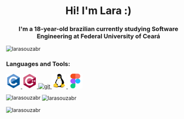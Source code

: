 <h1 align="center">Hi! I'm Lara :) </h1>
<h3 align="center">I'm a 18-year-old brazilian currently studying Software Engineering at Federal University of Ceará</h3>

<p align="left"> <img src="https://komarev.com/ghpvc/?username=larasouzabr&label=Profile%20views&color=ff00ae&style=plastic" alt="larasouzabr" /> </p>

<h3 align="left">Languages and Tools:</h3>
<p align="left"> <a href="https://www.cprogramming.com/" target="_blank"> <img src="https://raw.githubusercontent.com/devicons/devicon/master/icons/c/c-original.svg" alt="c" width="40" height="40"/> </a> 
<a href="https://www.w3schools.com/cpp/" target="_blank"> <img src="https://raw.githubusercontent.com/devicons/devicon/master/icons/cplusplus/cplusplus-original.svg" alt="cplusplus" width="40" height="40"/> </a>
<a href="https://git-scm.com/" target="_blank"> <img src="https://www.vectorlogo.zone/logos/git-scm/git-scm-icon.svg" alt="git" width="40" height="40"/> </a> <a href="https://www.linux.org/" target="_blank"> <img src="https://raw.githubusercontent.com/devicons/devicon/master/icons/linux/linux-original.svg" alt="linux" width="40" height="40"/> </a>
 <a href="https://www.figma.com/" target="_blank"> <img src="https://raw.githubusercontent.com/devicons/devicon/master/icons/figma/figma-original.svg" alt="figma" width="40" height="40"/> </a>
</p>

<p><img align="left" src="https://github-readme-stats.vercel.app/api?username=larasouzabr&show_icons=true&theme=cobalt)"alt="larasouzabr" /></p>

<p>&nbsp;<img align="center" src="https://github-readme-stats.vercel.app/api?username=larasouzabr&show_icons=true&theme=onedark&text_color=080808&bg_color=fbbdff&locale=en" alt="larasouzabr" /></p>

<p><img align="center" src="https://github-readme-streak-stats.herokuapp.com/?user=larasouzabr&theme=default" alt="larasouzabr" /></p>
